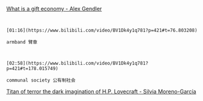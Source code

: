 [What is a gift economy - Alex Gendler](https://www.bilibili.com/video/BV1Dk4y1q781?p=421)

```ad-note


[01:16](https://www.bilibili.com/video/BV1Dk4y1q781?p=421#t=76.803208)

armband 臂章

```

```ad-note


[02:58](https://www.bilibili.com/video/BV1Dk4y1q781?p=421#t=178.015749)

communal society 公有制社会

```

[Titan of terror the dark imagination of H.P. Lovecraft - Silvia Moreno-García](https://www.bilibili.com/video/BV1Dk4y1q781?p=422)